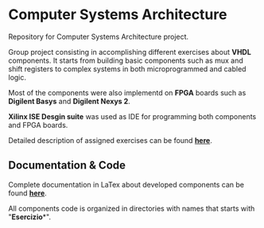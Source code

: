 # Computer Systems Architecture
Repository for Computer Systems Architecture project.

Group project consisting in accomplishing different exercises about **VHDL** components. It starts from building basic components such as mux and shift registers to complex systems in both microprogrammed and cabled logic.

Most of the components were also implementd on **FPGA** boards such as **Digilent Basys** and **Digilent Nexys 2**.

**Xilinx ISE Desgin suite** was used as IDE for programming both components and FPGA boards.

Detailed description of assigned exercises can be found **[here](/Tracce%20per%20esercizi%20finali.pdf)**. 

## Documentation & Code

Complete documentation in LaTex about developed components can be found **[here](/Elaborato_Finale_ASE.pdf)**.

All components code is organized in directories with names that starts with "**Esercizio***".
